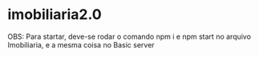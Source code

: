 # imobiliaria2.0

OBS: Para startar, deve-se rodar o comando npm i e npm start no arquivo Imobiliaria, e a mesma coisa no Basic server
 
